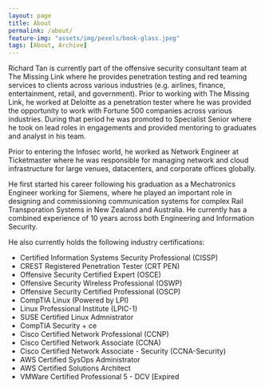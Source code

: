 ```yaml
---
layout: page
title: About
permalink: /about/
feature-img: "assets/img/pexels/book-glass.jpeg"
tags: [About, Archive]
---
```


Richard Tan is currently part of the offensive security consultant team at The Missing Link where he provides penetration testing and red teaming services to clients across various industries (e.g. airlines, finance, entertainment, retail, and government). Prior to working with The Missing Link, he worked at Deloitte as a penetration tester where he was provided the opportunity to work with Fortune 500 companies across various industries. During that period he was promoted to Specialist Senior where he took on lead roles in engagements and provided mentoring to graduates and analyst in his team.

Prior to entering the Infosec world, he worked as Network Engineer at Ticketmaster where he was responsible for managing network and cloud infrastructure for large venues, datacenters, and corporate offices globally.

He first started his career following his graduation as a Mechatronics Engineer working for Siemens, where he played an important role in designing and commissioning communication systems for complex Rail Transporation Systems in New Zealand and Australia. He currently has a combined experience of 10 years across both Engineering and Information Security.



He also currently holds the following industry certifications:
* Certified Information Systems Security Professional (CISSP)
* CREST Registered Penetration Tester (CRT PEN)
* Offensive Security Certified Expert (OSCE)
* Offensive Security Wireless Professional (OSWP)
* Offensive Security Certified Professional (OSCP)
* CompTIA Linux (Powered by LPI)
* Linux Professional Institute (LPIC-1)
* SUSE Certified Linux Admnistrator
* CompTIA Security + ce
* Cisco Certified Network Professional (CCNP)
* Cisco Certified Network Associate (CCNA)
* Cisco Certified Network Associate - Security (CCNA-Security)
* AWS Certified SysOps Administrator
* AWS Certified Solutions Architect 
* VMWare Certified Professional 5 - DCV [Expired
 

